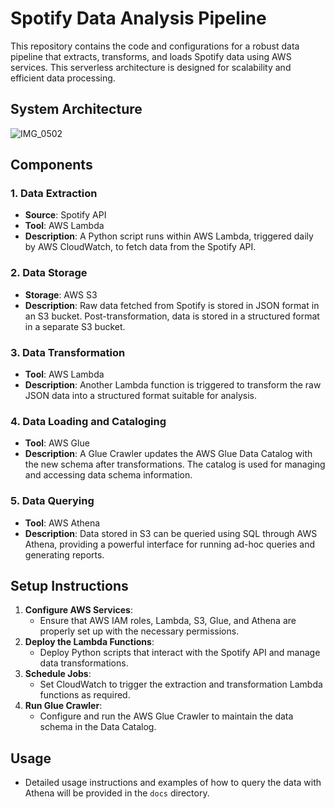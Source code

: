 # Spotify Data Analysis Pipeline

This repository contains the code and configurations for a robust data pipeline that extracts, transforms, and loads Spotify data using AWS services. This serverless architecture is designed for scalability and efficient data processing.

## System Architecture

![IMG_0502](https://github.com/pgrarchives/aws-etl-datapipeline/assets/112724112/d4dbb7a0-8357-4e5c-bcf9-2d0da1dc3545)

## Components

### 1. Data Extraction
- **Source**: Spotify API
- **Tool**: AWS Lambda
- **Description**: A Python script runs within AWS Lambda, triggered daily by AWS CloudWatch, to fetch data from the Spotify API.

### 2. Data Storage
- **Storage**: AWS S3
- **Description**: Raw data fetched from Spotify is stored in JSON format in an S3 bucket. Post-transformation, data is stored in a structured format in a separate S3 bucket.

### 3. Data Transformation
- **Tool**: AWS Lambda
- **Description**: Another Lambda function is triggered to transform the raw JSON data into a structured format suitable for analysis.

### 4. Data Loading and Cataloging
- **Tool**: AWS Glue
- **Description**: A Glue Crawler updates the AWS Glue Data Catalog with the new schema after transformations. The catalog is used for managing and accessing data schema information.

### 5. Data Querying
- **Tool**: AWS Athena
- **Description**: Data stored in S3 can be queried using SQL through AWS Athena, providing a powerful interface for running ad-hoc queries and generating reports.

## Setup Instructions

1. **Configure AWS Services**:
   - Ensure that AWS IAM roles, Lambda, S3, Glue, and Athena are properly set up with the necessary permissions.
2. **Deploy the Lambda Functions**:
   - Deploy Python scripts that interact with the Spotify API and manage data transformations.
3. **Schedule Jobs**:
   - Set CloudWatch to trigger the extraction and transformation Lambda functions as required.
4. **Run Glue Crawler**:
   - Configure and run the AWS Glue Crawler to maintain the data schema in the Data Catalog.

## Usage

- Detailed usage instructions and examples of how to query the data with Athena will be provided in the `docs` directory.

